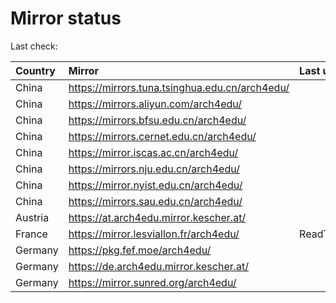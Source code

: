 <script src="./time.js"></script>
# Mirror status
Last check: <script type="text/javascript">localize(1735294943.289698);</script>

|Country|Mirror|Last update|
|:------|:-----|:----------|
|China|https://mirrors.tuna.tsinghua.edu.cn/arch4edu/|<script type="text/javascript">localize(1735238280);</script>|
|China|https://mirrors.aliyun.com/arch4edu/|<script type="text/javascript">localize(1735238280);</script>|
|China|https://mirrors.bfsu.edu.cn/arch4edu/|<script type="text/javascript">localize(1735238280);</script>|
|China|https://mirrors.cernet.edu.cn/arch4edu/|<script type="text/javascript">localize(1735238280);</script>|
|China|https://mirror.iscas.ac.cn/arch4edu/|<script type="text/javascript">localize(1735238280);</script>|
|China|https://mirrors.nju.edu.cn/arch4edu/|<script type="text/javascript">localize(1735152103);</script>|
|China|https://mirror.nyist.edu.cn/arch4edu/|<script type="text/javascript">localize(1735238280);</script>|
|China|https://mirrors.sau.edu.cn/arch4edu/|<script type="text/javascript">localize(1731653531);</script>|
|Austria|https://at.arch4edu.mirror.kescher.at/|<script type="text/javascript">localize(1735238280);</script>|
|France|https://mirror.lesviallon.fr/arch4edu/|ReadTimeout|
|Germany|https://pkg.fef.moe/arch4edu/|<script type="text/javascript">localize(1735238280);</script>|
|Germany|https://de.arch4edu.mirror.kescher.at/|<script type="text/javascript">localize(1735238280);</script>|
|Germany|https://mirror.sunred.org/arch4edu/|<script type="text/javascript">localize(1735238280);</script>|

<script src="./tablefilter/tablefilter.js"></script>
<script src="./table.js"></script>